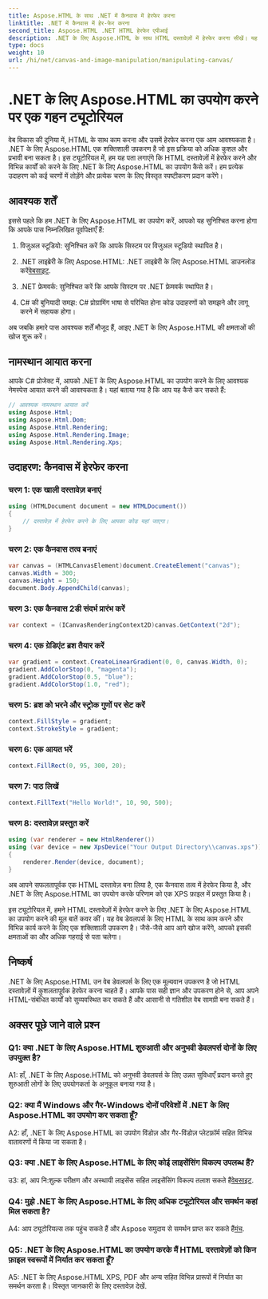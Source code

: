 ```yaml
---
title: Aspose.HTML के साथ .NET में कैनवास में हेरफेर करना
linktitle: .NET में कैनवास में हेर-फेर करना
second_title: Aspose.HTML .NET HTML हेरफेर एपीआई
description: .NET के लिए Aspose.HTML के साथ HTML दस्तावेज़ों में हेरफेर करना सीखें। यह व्यापक ट्यूटोरियल मूल बातें, पूर्वापेक्षाएँ और चरण-दर-चरण उदाहरण शामिल करता है।
type: docs
weight: 10
url: /hi/net/canvas-and-image-manipulation/manipulating-canvas/
---
```

# .NET के लिए Aspose.HTML का उपयोग करने पर एक गहन ट्यूटोरियल

वेब विकास की दुनिया में, HTML के साथ काम करना और उसमें हेरफेर करना एक आम आवश्यकता है। .NET के लिए Aspose.HTML एक शक्तिशाली उपकरण है जो इस प्रक्रिया को अधिक कुशल और प्रभावी बना सकता है। इस ट्यूटोरियल में, हम यह पता लगाएंगे कि HTML दस्तावेज़ों में हेरफेर करने और विभिन्न कार्यों को करने के लिए .NET के लिए Aspose.HTML का उपयोग कैसे करें। हम प्रत्येक उदाहरण को कई चरणों में तोड़ेंगे और प्रत्येक चरण के लिए विस्तृत स्पष्टीकरण प्रदान करेंगे।

## आवश्यक शर्तें

इससे पहले कि हम .NET के लिए Aspose.HTML का उपयोग करें, आपको यह सुनिश्चित करना होगा कि आपके पास निम्नलिखित पूर्वापेक्षाएँ हैं:

1. विजुअल स्टूडियो: सुनिश्चित करें कि आपके सिस्टम पर विजुअल स्टूडियो स्थापित है।

2.  .NET लाइब्रेरी के लिए Aspose.HTML: .NET लाइब्रेरी के लिए Aspose.HTML डाउनलोड करें[वेबसाइट](https://releases.aspose.com/html/net/).

3. .NET फ्रेमवर्क: सुनिश्चित करें कि आपके सिस्टम पर .NET फ्रेमवर्क स्थापित है।

4. C# की बुनियादी समझ: C# प्रोग्रामिंग भाषा से परिचित होना कोड उदाहरणों को समझने और लागू करने में सहायक होगा।

अब जबकि हमारे पास आवश्यक शर्तें मौजूद हैं, आइए .NET के लिए Aspose.HTML की क्षमताओं की खोज शुरू करें।

## नामस्थान आयात करना

आपके C# प्रोजेक्ट में, आपको .NET के लिए Aspose.HTML का उपयोग करने के लिए आवश्यक नेमस्पेस आयात करने की आवश्यकता है। यहां बताया गया है कि आप यह कैसे कर सकते हैं:

```csharp
// आवश्यक नामस्थान आयात करें
using Aspose.Html;
using Aspose.Html.Dom;
using Aspose.Html.Rendering;
using Aspose.Html.Rendering.Image;
using Aspose.Html.Rendering.Xps;
```

## उदाहरण: कैनवास में हेरफेर करना

### चरण 1: एक खाली दस्तावेज़ बनाएं

```csharp
using (HTMLDocument document = new HTMLDocument())
{
    // दस्तावेज़ में हेरफेर करने के लिए आपका कोड यहां जाएगा।
}
```

### चरण 2: एक कैनवास तत्व बनाएं

```csharp
var canvas = (HTMLCanvasElement)document.CreateElement("canvas");
canvas.Width = 300;
canvas.Height = 150;
document.Body.AppendChild(canvas);
```

### चरण 3: एक कैनवास 2डी संदर्भ प्रारंभ करें

```csharp
var context = (ICanvasRenderingContext2D)canvas.GetContext("2d");
```

### चरण 4: एक ग्रेडिएंट ब्रश तैयार करें

```csharp
var gradient = context.CreateLinearGradient(0, 0, canvas.Width, 0);
gradient.AddColorStop(0, "magenta");
gradient.AddColorStop(0.5, "blue");
gradient.AddColorStop(1.0, "red");
```

### चरण 5: ब्रश को भरने और स्ट्रोक गुणों पर सेट करें

```csharp
context.FillStyle = gradient;
context.StrokeStyle = gradient;
```

### चरण 6: एक आयत भरें

```csharp
context.FillRect(0, 95, 300, 20);
```

### चरण 7: पाठ लिखें

```csharp
context.FillText("Hello World!", 10, 90, 500);
```

### चरण 8: दस्तावेज़ प्रस्तुत करें

```csharp
using (var renderer = new HtmlRenderer())
using (var device = new XpsDevice("Your Output Directory\\canvas.xps"))
{
    renderer.Render(device, document);
}
```

अब आपने सफलतापूर्वक एक HTML दस्तावेज़ बना लिया है, एक कैनवास तत्व में हेरफेर किया है, और .NET के लिए Aspose.HTML का उपयोग करके परिणाम को एक XPS फ़ाइल में प्रस्तुत किया है।

इस ट्यूटोरियल में, हमने HTML दस्तावेज़ों में हेरफेर करने के लिए .NET के लिए Aspose.HTML का उपयोग करने की मूल बातें कवर कीं। यह वेब डेवलपर्स के लिए HTML के साथ काम करने और विभिन्न कार्य करने के लिए एक शक्तिशाली उपकरण है। जैसे-जैसे आप आगे खोज करेंगे, आपको इसकी क्षमताओं का और अधिक गहराई से पता चलेगा।

## निष्कर्ष

.NET के लिए Aspose.HTML उन वेब डेवलपर्स के लिए एक मूल्यवान उपकरण है जो HTML दस्तावेज़ों में कुशलतापूर्वक हेरफेर करना चाहते हैं। आपके पास सही ज्ञान और उपकरण होने से, आप अपने HTML-संबंधित कार्यों को सुव्यवस्थित कर सकते हैं और आसानी से गतिशील वेब सामग्री बना सकते हैं।

## अक्सर पूछे जाने वाले प्रश्न

### Q1: क्या .NET के लिए Aspose.HTML शुरुआती और अनुभवी डेवलपर्स दोनों के लिए उपयुक्त है?

A1: हाँ, .NET के लिए Aspose.HTML को अनुभवी डेवलपर्स के लिए उन्नत सुविधाएँ प्रदान करते हुए शुरुआती लोगों के लिए उपयोगकर्ता के अनुकूल बनाया गया है।

### Q2: क्या मैं Windows और गैर-Windows दोनों परिवेशों में .NET के लिए Aspose.HTML का उपयोग कर सकता हूँ?

A2: हाँ, .NET के लिए Aspose.HTML का उपयोग विंडोज़ और गैर-विंडोज़ प्लेटफ़ॉर्म सहित विभिन्न वातावरणों में किया जा सकता है।

### Q3: क्या .NET के लिए Aspose.HTML के लिए कोई लाइसेंसिंग विकल्प उपलब्ध हैं?

 उ3: हां, आप नि:शुल्क परीक्षण और अस्थायी लाइसेंस सहित लाइसेंसिंग विकल्प तलाश सकते हैं[वेबसाइट](https://purchase.aspose.com/buy).

### Q4: मुझे .NET के लिए Aspose.HTML के लिए अधिक ट्यूटोरियल और समर्थन कहां मिल सकता है?

 A4: आप ट्यूटोरियल्स तक पहुंच सकते हैं और Aspose समुदाय से समर्थन प्राप्त कर सकते हैं[मंच](https://forum.aspose.com/).

### Q5: .NET के लिए Aspose.HTML का उपयोग करके मैं HTML दस्तावेज़ों को किन फ़ाइल स्वरूपों में निर्यात कर सकता हूँ?

A5: .NET के लिए Aspose.HTML XPS, PDF और अन्य सहित विभिन्न प्रारूपों में निर्यात का समर्थन करता है। विस्तृत जानकारी के लिए दस्तावेज़ देखें.
